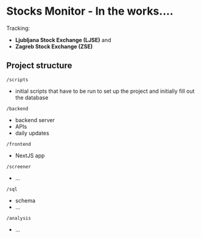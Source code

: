 # Stocks Monitor - In the works....
Tracking:
- **Ljubljana Stock Exchange (LJSE)** and
- **Zagreb Stock Exchange (ZSE)**

## Project structure
`/scripts`
- initial scripts that have to be run to set up the project and initially fill out the database

`/backend`
- backend server
- APIs
- daily updates

`/frontend`
- NextJS app

`/screener`
- ...

`/sql`
- schema
- ...

`/analysis`
- ...




